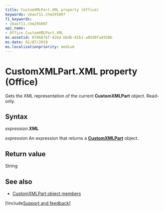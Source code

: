 ```yaml
---
title: CustomXMLPart.XML property (Office)
keywords: vbaof11.chm295007
f1_keywords:
- vbaof11.chm295007
api_name:
- Office.CustomXMLPart.XML
ms.assetid: 0786876f-42bd-b6db-81b1-a05d9fa4558b
ms.date: 01/07/2019
ms.localizationpriority: medium
---
```



# CustomXMLPart.XML property (Office)

Gets the XML representation of the current **CustomXMLPart** object. Read-only.


## Syntax

_expression_.**XML**

_expression_ An expression that returns a **[CustomXMLPart](Office.CustomXMLPart.md)** object.


## Return value

String


## See also

- [CustomXMLPart object members](overview/library-reference/customxmlpart-members-office.md)

[!include[Support and feedback](~/includes/feedback-boilerplate.md)]